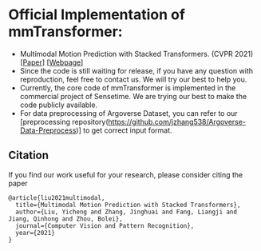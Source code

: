 # Official Implementation of mmTransformer:
- Multimodal Motion Prediction with Stacked Transformers. (CVPR 2021) [[Paper](https://arxiv.org/pdf/2103.11624.pdf)] [[Webpage](https://decisionforce.github.io/mmTransformer/)]
- Since the code is still waiting for release, if you have any question with reproduction, feel free to contact us. We will try our best to help you.
- Currently, the core code of mmTransformer is implemented in the commercial project of Sensetime. We are trying our best to make the code publicly available.
- For data preprocessing of Argoverse Dataset, you can refer to our [preprocessing repository(https://github.com/jzhang538/Argoverse-Data-Preprocess)] to get correct input format.

## Citation
If you find our work useful for your research, please consider citing the paper
```
@article{liu2021multimodal,
  title={Multimodal Motion Prediction with Stacked Transformers},
  author={Liu, Yicheng and Zhang, Jinghuai and Fang, Liangji and Jiang, Qinhong and Zhou, Bolei},
  journal={Computer Vision and Pattern Recognition},
  year={2021}
}
```
